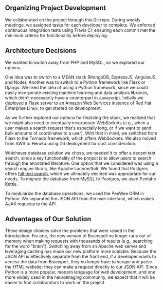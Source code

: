 ## Organizing Project Development

We collaborated on the project through this Git repo. During weekly meetings, we assigned tasks for each developer to complete. We enforced continuous integration tests using Travis CI, ensuring each commit met the minimum criteria for functionality before deploying.

## Architecture Decisions

We wanted to switch away from PHP and MySQL, so we explored our options.

One idea was to switch to a MEAN stack (MongoDB, ExpressJS, AngularJS, and Node). Another was to switch to a Python framework like Flask or Django. We liked the idea of using a Python framework, since we could easily incorporate existing machine learning and data analysis libraries, which didn't necessarily have a counterpart in Javascript. Initially we deployed a Flask server to an Amazon Web Services instance of Red Hat Enterprise Linux, to get started on development.

As we further explored our options for finalizing the stack, we realized that we might also need to eventually incorporate WebSockets (e.g., when a user makes a search request that's especially long, or if we want to send bulk amounts of coordinates to a user). With that in mind, we switched from Flask to the Tornado framework, which offers WebSockets. We also moved from AWS to Heroku using Git deployment for cost consideration.

Whichever database solution we chose, we needed it to offer a decent text search, since a key functionality of the project is to allow users to search through the annotated literature. One option that we considered was using a search engine library, like Apache Lucene/Solr. We found that Postgres offers [full text search](https://www.postgresql.org/docs/9.5/static/textsearch.html), which we ultimately decided was appropriate for our needs. To migrate the database from MySQL to Postgres, we used Pentaho Kettle.

To modularize the database operations, we used the PeeWee ORM in Python. We separated the JSON API from the user interface, which makes AJAX requests to the API.

## Advantages of Our Solution

These design choices solve the problems that were raised in the Introduction. For one, the new version of Brainspell no longer runs out of memory when making requests with thousands of results (e.g., searching for the word "brain"). Switching away from an Apache web server and leveraging caching has made our new platform more scalable. Because the JSON API is effectively separate from the front end, if a developer wants to access the data from Brainspell, they no longer have to scrape and parse the HTML website; they can make a request directly to our JSON API. Since Python is a more popular, modern language for web development, and one more widely used in the neuroimaging community, we expect that it will be easier to find collaborators to work on the project.